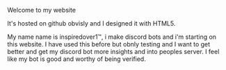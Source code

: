 Welcome to my website

It's hosted on github obvisly and I designed it with HTML5.


My name name is inspiredover1™, i make discord bots and i'm starting on this website.
I have used this before but obnly testing and I want to get better and get my discord bot more insights and into peoples server. I feel like my bot is good and worthy of being verified.
